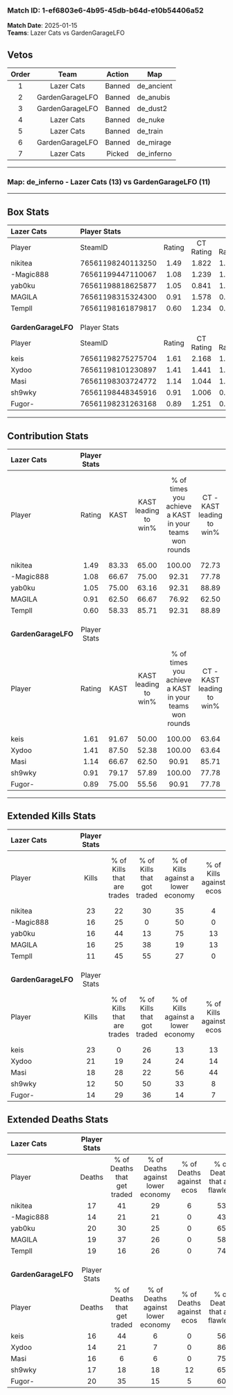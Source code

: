 ### Match ID: 1-ef6803e6-4b95-45db-b64d-e10b54406a52  
**Match Date**: 2025-01-15  
**Teams**: Lazer Cats vs GardenGarageLFO  

## Vetos  

| Order | Team | Action | Map |
| :---: | :--: | :----: | --- |
| 1 | Lazer Cats | Banned | de_ancient |
| 2 | GardenGarageLFO | Banned | de_anubis |
| 3 | GardenGarageLFO | Banned | de_dust2 |
| 4 | Lazer Cats | Banned | de_nuke |
| 5 | Lazer Cats | Banned | de_train |
| 6 | GardenGarageLFO | Banned | de_mirage |
| 7 | Lazer Cats | Picked | de_inferno |

---  

### **Map**: de_inferno - Lazer Cats (13) vs GardenGarageLFO (11)  
---  

## Box Stats  

| **Lazer Cats**      | Player Stats      |        |           |          |       |       |       |         |        |      |     |
| :- | :- | :-: | :-: | :-: | :-: | :-: | :-: | :-: | :-: | :-: | :-: |
| Player              | SteamID           | Rating | CT Rating | T Rating | KAST  |  ADR  | Kills | Assists | Deaths | K/D  | HS% |
| nikitea             | 76561198240113250 |  1.49  |   1.822   |  1.470   | 83.33 | 106.6 |  23   |    7    |   17   | 1.35 | 60  |
| -Magic888           | 76561199447110067 |  1.08  |   1.239   |  1.052   | 66.67 | 74.8  |  16   |    6    |   14   | 1.14 | 43  |
| yab0ku              | 76561198818625877 |  1.05  |   0.841   |  1.584   | 75.00 | 83.8  |  16   |    9    |   20   | 0.80 | 37  |
| MAGILA              | 76561198315324300 |  0.91  |   1.578   |  0.552   | 62.50 | 70.0  |  16   |    3    |   19   | 0.84 | 62  |
| Templl              | 76561198161879817 |  0.60  |   1.234   |  0.098   | 58.33 | 40.3  |  11   |    2    |   19   | 0.58 | 45  |
|                     |                   |        |           |          |       |       |       |         |        |      |     |
|                     |                   |        |           |          |       |       |       |         |        |      |     |
|                     |                   |        |           |          |       |       |       |         |        |      |     |
| **GardenGarageLFO** | Player Stats      |        |           |          |       |       |       |         |        |      |     |
| Player              | SteamID           | Rating | CT Rating | T Rating | KAST  |  ADR  | Kills | Assists | Deaths | K/D  | HS% |
| keis                | 76561198275275704 |  1.61  |   2.168   |  1.369   | 91.67 | 113.2 |  23   |   11    |   16   | 1.44 | 82  |
| Xydoo               | 76561198101230897 |  1.41  |   1.441   |  1.469   | 87.50 | 78.9  |  21   |    2    |   14   | 1.50 | 42  |
| Masi                | 76561198303724772 |  1.14  |   1.044   |  1.429   | 66.67 | 86.2  |  18   |    5    |   16   | 1.13 | 55  |
| sh9wky              | 76561198448345916 |  0.91  |   1.006   |  0.966   | 79.17 | 61.5  |  12   |    5    |   17   | 0.71 | 50  |
| Fugor-              | 76561198231263168 |  0.89  |   1.251   |  0.834   | 75.00 | 61.5  |  14   |    5    |   20   | 0.70 | 42  |
---  

## Contribution Stats  

| **Lazer Cats**      | Player Stats |       |                      |                                                        |                           |                                                             |                          |                                                            |
| :- | :-: | :-: | :-: | :-: | :-: | :-: | :-: | :-: |
| Player              |    Rating    | KAST  | KAST leading to win% | % of times you achieve a KAST in your teams won rounds | CT - KAST leading to win% | CT - % of times you achieve a KAST in your teams won rounds | T - KAST leading to win% | T - % of times you achieve a KAST in your teams won rounds |
| nikitea             |     1.49     | 83.33 |        65.00         |                         100.00                         |           72.73           |                           100.00                            |          55.56           |                           100.00                           |
| -Magic888           |     1.08     | 66.67 |        75.00         |                         92.31                          |           77.78           |                            87.50                            |          71.43           |                           100.00                           |
| yab0ku              |     1.05     | 75.00 |        63.16         |                         92.31                          |           88.89           |                           100.00                            |          40.00           |                           80.00                            |
| MAGILA              |     0.91     | 62.50 |        66.67         |                         76.92                          |           62.50           |                            62.50                            |          71.43           |                           100.00                           |
| Templl              |     0.60     | 58.33 |        85.71         |                         92.31                          |           88.89           |                           100.00                            |          80.00           |                           80.00                            |
|                     |              |       |                      |                                                        |                           |                                                             |                          |                                                            |
|                     |              |       |                      |                                                        |                           |                                                             |                          |                                                            |
|                     |              |       |                      |                                                        |                           |                                                             |                          |                                                            |
| **GardenGarageLFO** | Player Stats |       |                      |                                                        |                           |                                                             |                          |                                                            |
| Player              |    Rating    | KAST  | KAST leading to win% | % of times you achieve a KAST in your teams won rounds | CT - KAST leading to win% | CT - % of times you achieve a KAST in your teams won rounds | T - KAST leading to win% | T - % of times you achieve a KAST in your teams won rounds |
| keis                |     1.61     | 91.67 |        50.00         |                         100.00                         |           63.64           |                           100.00                            |          36.36           |                           100.00                           |
| Xydoo               |     1.41     | 87.50 |        52.38         |                         100.00                         |           63.64           |                           100.00                            |          40.00           |                           100.00                           |
| Masi                |     1.14     | 66.67 |        62.50         |                         90.91                          |           85.71           |                            85.71                            |          44.44           |                           100.00                           |
| sh9wky              |     0.91     | 79.17 |        57.89         |                         100.00                         |           77.78           |                           100.00                            |          40.00           |                           100.00                           |
| Fugor-              |     0.89     | 75.00 |        55.56         |                         90.91                          |           77.78           |                           100.00                            |          33.33           |                           75.00                            |
---  

## Extended Kills Stats  

| **Lazer Cats**      | Player Stats |                            |                            |                                    |                         |                              |                                 |                                       |                    |           |
| :- | :-: | :-: | :-: | :-: | :-: | :-: | :-: | :-: | :-: | :-: |
| Player              |    Kills     | % of Kills that are trades | % of Kills that got traded | % of Kills against a lower economy | % of Kills against ecos | % of Kills that are flawless | % of Kills that are close duels | % of Kills that are assisted by flash | Pistol Round Kills | AWP Kills |
| nikitea             |      23      |             22             |             30             |                 35                 |            4            |              65              |                4                |                   4                   |         0          |     0     |
| -Magic888           |      16      |             25             |             0              |                 50                 |            0            |              63              |                6                |                   0                   |         1          |     3     |
| yab0ku              |      16      |             44             |             13             |                 75                 |           13            |              63              |               13                |                   0                   |         1          |     0     |
| MAGILA              |      16      |             25             |             38             |                 19                 |           13            |              75              |                0                |                  13                   |         2          |     0     |
| Templl              |      11      |             45             |             55             |                 27                 |            0            |              64              |                0                |                   0                   |         0          |     0     |
|                     |              |                            |                            |                                    |                         |                              |                                 |                                       |                    |           |
|                     |              |                            |                            |                                    |                         |                              |                                 |                                       |                    |           |
|                     |              |                            |                            |                                    |                         |                              |                                 |                                       |                    |           |
| **GardenGarageLFO** | Player Stats |                            |                            |                                    |                         |                              |                                 |                                       |                    |           |
| Player              |    Kills     | % of Kills that are trades | % of Kills that got traded | % of Kills against a lower economy | % of Kills against ecos | % of Kills that are flawless | % of Kills that are close duels | % of Kills that are assisted by flash | Pistol Round Kills | AWP Kills |
| keis                |      23      |             0              |             26             |                 13                 |           13            |              65              |                9                |                   9                   |         2          |     0     |
| Xydoo               |      21      |             19             |             24             |                 24                 |           14            |              71              |                5                |                   0                   |         1          |     8     |
| Masi                |      18      |             28             |             22             |                 56                 |           44            |              67              |                6                |                   6                   |         2          |     0     |
| sh9wky              |      12      |             50             |             50             |                 33                 |            8            |              25              |                8                |                   0                   |         2          |     0     |
| Fugor-              |      14      |             29             |             36             |                 14                 |            7            |              64              |                0                |                  14                   |         3          |     0     |
## Extended Deaths Stats  

| **Lazer Cats**      | Player Stats |                             |                                   |                          |                               |                            |                           |               |
| :- | :-: | :-: | :-: | :-: | :-: | :-: | :-: | :-: |
| Player              |    Deaths    | % of Deaths that get traded | % of Deaths against lower economy | % of Deaths against ecos | % of Deaths that are flawless | % of Deaths that are close | % of Deaths while blinded | Deaths to AWP |
| nikitea             |      17      |             41              |                29                 |            6             |              53               |             0              |             0             |       1       |
| -Magic888           |      14      |             21              |                21                 |            0             |              43               |             7              |             7             |       2       |
| yab0ku              |      20      |             30              |                25                 |            0             |              65               |             10             |             0             |       3       |
| MAGILA              |      19      |             37              |                26                 |            0             |              58               |             5              |            21             |       1       |
| Templl              |      19      |             16              |                26                 |            0             |              74               |             5              |             0             |       1       |
|                     |              |                             |                                   |                          |                               |                            |                           |               |
|                     |              |                             |                                   |                          |                               |                            |                           |               |
|                     |              |                             |                                   |                          |                               |                            |                           |               |
| **GardenGarageLFO** | Player Stats |                             |                                   |                          |                               |                            |                           |               |
| Player              |    Deaths    | % of Deaths that get traded | % of Deaths against lower economy | % of Deaths against ecos | % of Deaths that are flawless | % of Deaths that are close | % of Deaths while blinded | Deaths to AWP |
| keis                |      16      |             44              |                 6                 |            0             |              56               |             0              |             6             |       0       |
| Xydoo               |      14      |             21              |                 7                 |            0             |              86               |             0              |             7             |       1       |
| Masi                |      16      |              6              |                 6                 |            0             |              75               |             13             |             0             |       2       |
| sh9wky              |      17      |             18              |                18                 |            12            |              65               |             6              |             0             |       0       |
| Fugor-              |      20      |             35              |                15                 |            5             |              60               |             5              |             5             |       0       |
